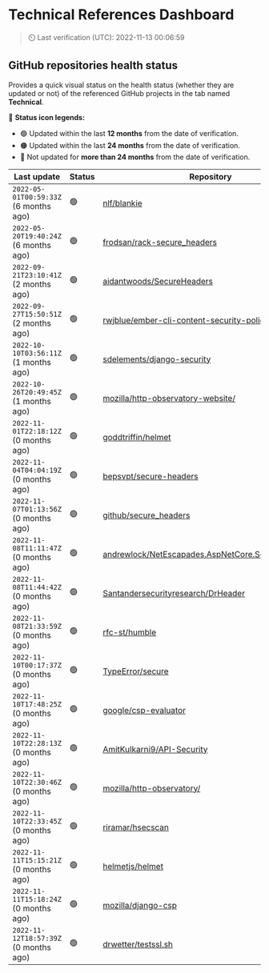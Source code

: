 
# Technical References Dashboard

> :timer_clock: Last verification (UTC): 2022-11-13 00:06:59

## GitHub repositories health status

Provides a quick visual status on the health status (whether they are updated or not) of the referenced GitHub projects in the tab named **Technical**.

:speech_balloon: **Status icon legends:**

* :green_circle: Updated within the last **12 months** from the date of verification.
* :orange_circle: Updated within the last **24 months** from the date of verification.
* :red_circle: Not updated for **more than 24 months** from the date of verification.

| Last update | Status | Repository |
| --- | --- | --- |
| `2022-05-01T00:59:33Z` (6 months ago) | :green_circle: | [nlf/blankie](https://github.com/nlf/blankie) |
| `2022-05-20T19:40:24Z` (6 months ago) | :green_circle: | [frodsan/rack-secure_headers](https://github.com/frodsan/rack-secure_headers) |
| `2022-09-21T23:10:41Z` (2 months ago) | :green_circle: | [aidantwoods/SecureHeaders](https://github.com/aidantwoods/SecureHeaders) |
| `2022-09-27T15:50:51Z` (2 months ago) | :green_circle: | [rwjblue/ember-cli-content-security-policy/](https://github.com/rwjblue/ember-cli-content-security-policy/) |
| `2022-10-10T03:56:11Z` (1 months ago) | :green_circle: | [sdelements/django-security](https://github.com/sdelements/django-security) |
| `2022-10-26T20:49:45Z` (1 months ago) | :green_circle: | [mozilla/http-observatory-website/](https://github.com/mozilla/http-observatory-website/) |
| `2022-11-01T22:18:12Z` (0 months ago) | :green_circle: | [goddtriffin/helmet](https://github.com/goddtriffin/helmet) |
| `2022-11-04T04:04:19Z` (0 months ago) | :green_circle: | [bepsvpt/secure-headers](https://github.com/bepsvpt/secure-headers) |
| `2022-11-07T01:13:56Z` (0 months ago) | :green_circle: | [github/secure_headers](https://github.com/github/secure_headers) |
| `2022-11-08T11:11:47Z` (0 months ago) | :green_circle: | [andrewlock/NetEscapades.AspNetCore.SecurityHeaders](https://github.com/andrewlock/NetEscapades.AspNetCore.SecurityHeaders) |
| `2022-11-08T11:44:42Z` (0 months ago) | :green_circle: | [Santandersecurityresearch/DrHeader](https://github.com/Santandersecurityresearch/DrHeader) |
| `2022-11-08T21:33:59Z` (0 months ago) | :green_circle: | [rfc-st/humble](https://github.com/rfc-st/humble) |
| `2022-11-10T00:17:37Z` (0 months ago) | :green_circle: | [TypeError/secure](https://github.com/TypeError/secure) |
| `2022-11-10T17:48:25Z` (0 months ago) | :green_circle: | [google/csp-evaluator](https://github.com/google/csp-evaluator) |
| `2022-11-10T22:28:13Z` (0 months ago) | :green_circle: | [AmitKulkarni9/API-Security](https://github.com/AmitKulkarni9/API-Security) |
| `2022-11-10T22:30:46Z` (0 months ago) | :green_circle: | [mozilla/http-observatory/](https://github.com/mozilla/http-observatory/) |
| `2022-11-10T22:33:45Z` (0 months ago) | :green_circle: | [riramar/hsecscan](https://github.com/riramar/hsecscan) |
| `2022-11-11T15:15:21Z` (0 months ago) | :green_circle: | [helmetjs/helmet](https://github.com/helmetjs/helmet) |
| `2022-11-11T15:18:24Z` (0 months ago) | :green_circle: | [mozilla/django-csp](https://github.com/mozilla/django-csp) |
| `2022-11-12T18:57:39Z` (0 months ago) | :green_circle: | [drwetter/testssl.sh](https://github.com/drwetter/testssl.sh) |


